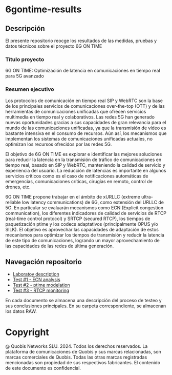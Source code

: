 # 6gontime-results

## Descripción

El presente repositorio reocge los resultados de las medidas, pruebas y datos
técnicos sobre el proyecto 6G ON TIME

### Título proyecto

6G ON TIME: Optimización de latencia en comunicaciones en tiempo real para 5G
avanzado

### Resumen ejecutivo

Los protocolos de comunicación en tiempo real SIP y WebRTC son la base de los
principales servicios de comunicaciones  over-the-top (OTT) y de las
herramientas de comunicaciones unificadas que ofrecen servicios multimedia en
tiempo real y colaborativos. Las redes 5G han generado nuevas oportunidades
gracias a sus capacidades de gran relevancia para el mundo de las comunicaciones
unificadas, ya que la transmisión de vídeo es bastante intensiva en el consumo
de recursos. Aún así, los mecanismos que implementan los sistemas de
comunicaciones unificadas actuales, no optimizan los recursos ofrecidos por las
redes 5G.

El objetivo de 6G ON TIME es explorar e identificar las mejores soluciones para
reducir la latencia en la transmisión de tráfico de comunicaciones en tiempo
real, basado en SIP y WebRTC, manteniendo la calidad de servicio y experiencia
del usuario. La reducción de latencias es importante en algunos servicios
críticos como es el caso de notificaciones automáticas de emergencias,
comunicaciones críticas, cirugías en remoto, control de drones, etc.

6G ON TIME propone trabajar en el ámbito de xURLLC (extreme ultra-reliable low
latency communications) de 6G, como extensión del URLLC de 5G. En particular se
evaluarán mecanismos como ECN (Explicit congestion communication), los
diferentes indicadores de calidad de servicios de RTCP (real-time control
protocol) y SRTCP (secured RTCP), los tiempos de paquetización ptime y los
codecs adaptativos (principalmente OPUS y/o SILK). El objetivo es aprovechar las
capacidades de adaptación de estos mecanismos para optimizar los tiempos de
transmisión y reducir la latencia de este tipo de comunicaciones, logrando un
mayor aprovechamiento de las capacidades de las redes de última generación.

## Navegación repositorio

* [Laboratoy description](lab_description.md)
* [Test #1 - ECN analysis](test_1_ecn.md)
* [Test #2 - ptime modelation](test_2_ptime.md)
* [Test #3 - RTCP monitoring](test_3_rtcp.md)

En cada documento se almacena una descripción del proceso de testeo y sus
conclusiones principales. En su carpeta correspondiente, se almacenan los datos
RAW.

# Copyright

@ Quobis Networks SLU. 2024. Todos los derechos reservados. La plataforma de
comunicaciones de Quobis y sus marcas relacionadas, son marcas comerciales de
Quobis. Todas las otras marcas registradas mencionadas son propiedad de sus
respectivos fabricantes. El contenido de este documento es confidencial.